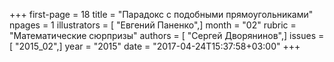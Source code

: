 +++
first-page = 18
title = "Парадокс с подобными прямоугольниками"
npages = 1
illustrators = [ "Евгений Паненко",]
month = "02"
rubric = "Математические сюрпризы"
authors = [ "Сергей Дворянинов",]
issues = [ "2015_02",]
year = "2015"
date = "2017-04-24T15:37:58+03:00"
+++
